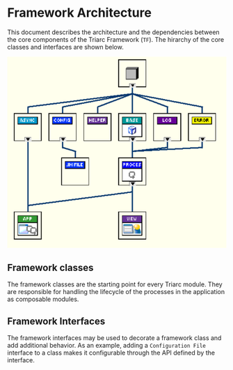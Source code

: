 # Framework Architecture

This document describes the architecture and the dependencies between the core components of the Triarc Framework (`TF`).
The hirarchy of the core classes and interfaces are shown below.

![Triarc Class Hierarchy](img/TFClassHierarchy.png)

## Framework classes

The framework classes are the starting point for every Triarc module.
They are responsible for handling the lifecycle of the processes in the application as composable modules.

## Framework Interfaces

The framework interfaces may be used to decorate a framework class and add additional behavior.
As an example, adding a `Configuration File` interface to a class makes it configurable through the API defined by the interface.
